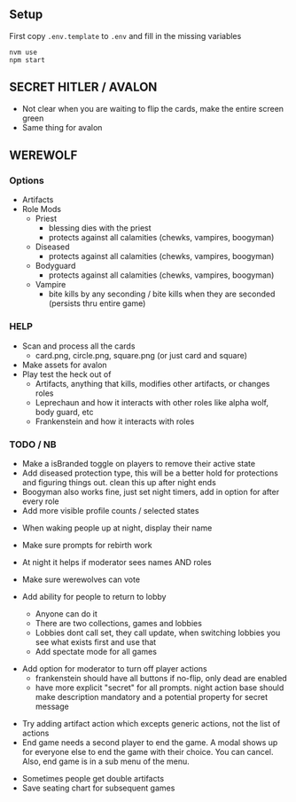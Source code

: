 ## Setup

First copy `.env.template` to `.env` and fill in the missing variables

```
nvm use
npm start
```

## SECRET HITLER / AVALON

- Not clear when you are waiting to flip the cards, make the entire screen green
- Same thing for avalon

## WEREWOLF

### Options

- Artifacts
- Role Mods
  - Priest
    - blessing dies with the priest
    - protects against all calamities (chewks, vampires, boogyman)
  - Diseased
    - protects against all calamities (chewks, vampires, boogyman)
  - Bodyguard
    - protects against all calamities (chewks, vampires, boogyman)
  - Vampire
    - bite kills by any seconding / bite kills when they are seconded (persists thru entire game)

### HELP

- Scan and process all the cards
  - card.png, circle.png, square.png (or just card and square)
- Make assets for avalon
- Play test the heck out of
  - Artifacts, anything that kills, modifies other artifacts, or changes roles
  - Leprechaun and how it interacts with other roles like alpha wolf, body guard, etc
  - Frankenstein and how it interacts with roles

### TODO / NB

- Make a isBranded toggle on players to remove their active state
- Add diseased protection type, this will be a better hold for protections and figuring things out. clean this up after night ends
- Boogyman also works fine, just set night timers, add in option for after every role
- Add more visible profile counts / selected states

* When waking people up at night, display their name
* Make sure prompts for rebirth work
* At night it helps if moderator sees names AND roles
* Make sure werewolves can vote

* Add ability for people to return to lobby
  - Anyone can do it
  - There are two collections, games and lobbies
  - Lobbies dont call set, they call update, when switching lobbies you see what exists first and use that
  - Add spectate mode for all games

- Add option for moderator to turn off player actions
  - frankenstein should have all buttons if no-flip, only dead are enabled
  - have more explicit "secret" for all prompts. night action base should make description mandatory and a potential property for secret message

* Try adding artifact action which excepts generic actions, not the list of actions
* End game needs a second player to end the game. A modal shows up for everyone else to end the game with their choice. You can cancel. Also, end game is in a sub menu of the menu.

- Sometimes people get double artifacts
- Save seating chart for subsequent games
